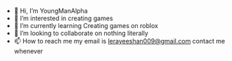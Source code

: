 - 👋 Hi, I’m YoungManAlpha
- 👀 I’m interested in creating games 
- 🌱 I’m currently learning Creating games on roblox
- 💞️ I’m looking to collaborate on nothing literally
- 📫 How to reach me my email is lerayeeshan009@gmail.com contact me whenever

